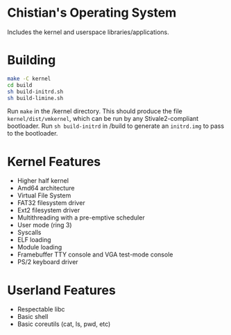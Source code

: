 # Chistian's Operating System

Includes the kernel and userspace libraries/applications.

# Building

```bash
make -C kernel
cd build
sh build-initrd.sh
sh build-limine.sh
```

Run ```make``` in the /kernel directory. This should produce the file ```kernel/dist/vmkernel```, which can be run by any Stivale2-compliant bootloader.
Run ```sh build-initrd``` in /build to generate an ```initrd.img``` to pass to the bootloader.

# Kernel Features
- Higher half kernel
- Amd64 architecture
- Virtual File System
- FAT32 filesystem driver
- Ext2 filesystem driver
- Multithreading with a pre-emptive scheduler
- User mode (ring 3)
- Syscalls
- ELF loading
- Module loading
- Framebuffer TTY console and VGA test-mode console
- PS/2 keyboard driver

# Userland Features
- Respectable libc
- Basic shell
- Basic coreutils (cat, ls, pwd, etc)
